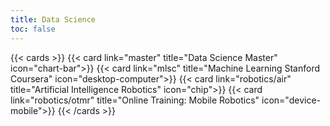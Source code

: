 ```yaml
---
title: Data Science
toc: false
---
```


{{< cards >}}
{{< card link="master" title="Data Science Master" icon="chart-bar">}}
{{< card link="mlsc" title="Machine Learning Stanford Coursera" icon="desktop-computer">}}
{{< card link="robotics/air" title="Artificial Intelligence Robotics" icon="chip">}}
{{< card link="robotics/otmr" title="Online Training: Mobile Robotics" icon="device-mobile">}}
{{< /cards >}}
